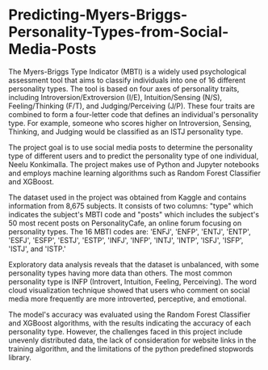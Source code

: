 # Predicting-Myers-Briggs-Personality-Types-from-Social-Media-Posts
The Myers-Briggs Type Indicator (MBTI) is a widely used psychological assessment tool that aims to classify individuals into one of 16 different personality types. The tool is based on four axes of personality traits, including Introversion/Extroversion (I/E), Intuition/Sensing (N/S), Feeling/Thinking (F/T), and Judging/Perceiving (J/P). These four traits are combined to form a four-letter code that defines an individual's personality type. For example, someone who scores higher on Introversion, Sensing, Thinking, and Judging would be classified as an ISTJ personality type.

The project goal is to use social media posts to determine the personality type of different users and to predict the personality type of one individual, Neelu Konkimalla. The project makes use of Python and Jupyter notebooks and employs machine learning algorithms such as Random Forest Classifier and XGBoost.

The dataset used in the project was obtained from Kaggle and contains information from 8,675 subjects. It consists of two columns: "type" which indicates the subject's MBTI code and "posts" which includes the subject's 50 most recent posts on PersonalityCafe, an online forum focusing on personality types. The 16 MBTI codes are: 'ENFJ', 'ENFP', 'ENTJ', 'ENTP', 'ESFJ', 'ESFP', 'ESTJ', 'ESTP', 'INFJ', 'INFP', 'INTJ', 'INTP', 'ISFJ', 'ISFP', 'ISTJ', and 'ISTP.'

Exploratory data analysis reveals that the dataset is unbalanced, with some personality types having more data than others. The most common personality type is INFP (Introvert, Intuition, Feeling, Perceiving). The word cloud visualization technique showed that users who comment on social media more frequently are more introverted, perceptive, and emotional.

The model's accuracy was evaluated using the Random Forest Classifier and XGBoost algorithms, with the results indicating the accuracy of each personality type. However, the challenges faced in this project include unevenly distributed data, the lack of consideration for website links in the training algorithm, and the limitations of the python predefined stopwords library.
